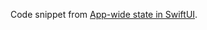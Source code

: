 Code snippet from [App-wide state in SwiftUI][fs].

[fs]: https://fivestars.blog/swiftui/app-state.html
